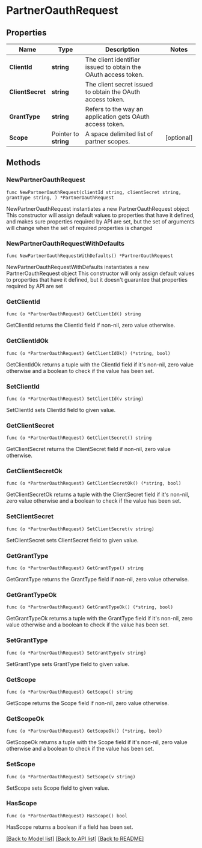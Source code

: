 # PartnerOauthRequest

## Properties

Name | Type | Description | Notes
------------ | ------------- | ------------- | -------------
**ClientId** | **string** | The client identifier issued to obtain the OAuth access token. | 
**ClientSecret** | **string** | The client secret issued to obtain the OAuth access token. | 
**GrantType** | **string** | Refers to the way an application gets OAuth access token. | 
**Scope** | Pointer to **string** | A space delimited list of partner scopes. | [optional] 

## Methods

### NewPartnerOauthRequest

`func NewPartnerOauthRequest(clientId string, clientSecret string, grantType string, ) *PartnerOauthRequest`

NewPartnerOauthRequest instantiates a new PartnerOauthRequest object
This constructor will assign default values to properties that have it defined,
and makes sure properties required by API are set, but the set of arguments
will change when the set of required properties is changed

### NewPartnerOauthRequestWithDefaults

`func NewPartnerOauthRequestWithDefaults() *PartnerOauthRequest`

NewPartnerOauthRequestWithDefaults instantiates a new PartnerOauthRequest object
This constructor will only assign default values to properties that have it defined,
but it doesn't guarantee that properties required by API are set

### GetClientId

`func (o *PartnerOauthRequest) GetClientId() string`

GetClientId returns the ClientId field if non-nil, zero value otherwise.

### GetClientIdOk

`func (o *PartnerOauthRequest) GetClientIdOk() (*string, bool)`

GetClientIdOk returns a tuple with the ClientId field if it's non-nil, zero value otherwise
and a boolean to check if the value has been set.

### SetClientId

`func (o *PartnerOauthRequest) SetClientId(v string)`

SetClientId sets ClientId field to given value.


### GetClientSecret

`func (o *PartnerOauthRequest) GetClientSecret() string`

GetClientSecret returns the ClientSecret field if non-nil, zero value otherwise.

### GetClientSecretOk

`func (o *PartnerOauthRequest) GetClientSecretOk() (*string, bool)`

GetClientSecretOk returns a tuple with the ClientSecret field if it's non-nil, zero value otherwise
and a boolean to check if the value has been set.

### SetClientSecret

`func (o *PartnerOauthRequest) SetClientSecret(v string)`

SetClientSecret sets ClientSecret field to given value.


### GetGrantType

`func (o *PartnerOauthRequest) GetGrantType() string`

GetGrantType returns the GrantType field if non-nil, zero value otherwise.

### GetGrantTypeOk

`func (o *PartnerOauthRequest) GetGrantTypeOk() (*string, bool)`

GetGrantTypeOk returns a tuple with the GrantType field if it's non-nil, zero value otherwise
and a boolean to check if the value has been set.

### SetGrantType

`func (o *PartnerOauthRequest) SetGrantType(v string)`

SetGrantType sets GrantType field to given value.


### GetScope

`func (o *PartnerOauthRequest) GetScope() string`

GetScope returns the Scope field if non-nil, zero value otherwise.

### GetScopeOk

`func (o *PartnerOauthRequest) GetScopeOk() (*string, bool)`

GetScopeOk returns a tuple with the Scope field if it's non-nil, zero value otherwise
and a boolean to check if the value has been set.

### SetScope

`func (o *PartnerOauthRequest) SetScope(v string)`

SetScope sets Scope field to given value.

### HasScope

`func (o *PartnerOauthRequest) HasScope() bool`

HasScope returns a boolean if a field has been set.


[[Back to Model list]](../README.md#documentation-for-models) [[Back to API list]](../README.md#documentation-for-api-endpoints) [[Back to README]](../README.md)


